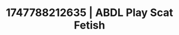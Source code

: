 ---
categories:
- Tan lines & lingerie
- Threesome action
- Sensual teasing
- E-girl erotica
- Artistic nudes
image: /assets/images/1747788212635.jpg
layout: post
seo:
  description: Featured content with premium Scat Fetish, ABDL Play. HD images available.
  keywords: Scat Fetish, ABDL Play
  og_image: /assets/images/1747788212635.jpg
  schema_type: VisualArtwork
tags:
- ABDL Play
- '#1747788212635'
- Scat Fetish
title: 1747788212635 | ABDL Play Scat Fetish
---
